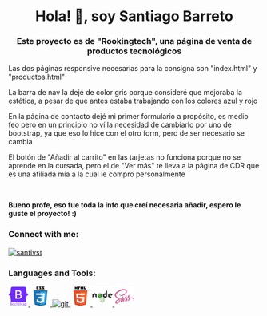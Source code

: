 <h1 align="center">Hola! 👋, soy Santiago Barreto</h1>
<h3 align="center">Este proyecto es de "Rookingtech", una página de venta de productos tecnológicos</h3>

<p align="left">Las dos páginas responsive necesarias para la consigna son "index.html" y "productos.html"</p>
<p align="left">La barra de nav la dejé de color gris porque consideré que mejoraba la estética, a pesar de que antes estaba trabajando con los colores azul y rojo</p>
<p align="left">En la página de contacto dejé mi primer formulario a propósito, es medio feo pero en un principio no ví la necesidad de cambiarlo por uno de bootstrap, ya que eso lo hice con el otro form, pero de ser necesario se cambia</p>
<p align="left">El botón de "Añadir al carrito" en las tarjetas no funciona porque no se aprende en la cursada, pero el de "Ver más" te lleva a la página de CDR que es una afiliada mía a la cual le compro personalmente</p>
<br>
<p align="left"><strong>Bueno profe, eso fue toda la info que creí necesaria añadir, espero le guste el proyecto! :)</strong></p>





<h3 align="left">Connect with me:</h3>
<p align="left">
<a href="https://instagram.com/santivst" target="blank"><img align="center" src="https://raw.githubusercontent.com/rahuldkjain/github-profile-readme-generator/master/src/images/icons/Social/instagram.svg" alt="santivst" height="30" width="40" /></a>
</p>

<h3 align="left">Languages and Tools:</h3>
<p align="left"> <a href="https://getbootstrap.com" target="_blank" rel="noreferrer"> <img src="https://raw.githubusercontent.com/devicons/devicon/master/icons/bootstrap/bootstrap-plain-wordmark.svg" alt="bootstrap" width="40" height="40"/> </a> <a href="https://www.w3schools.com/css/" target="_blank" rel="noreferrer"> <img src="https://raw.githubusercontent.com/devicons/devicon/master/icons/css3/css3-original-wordmark.svg" alt="css3" width="40" height="40"/> </a> <a href="https://git-scm.com/" target="_blank" rel="noreferrer"> <img src="https://www.vectorlogo.zone/logos/git-scm/git-scm-icon.svg" alt="git" width="40" height="40"/> </a> <a href="https://www.w3.org/html/" target="_blank" rel="noreferrer"> <img src="https://raw.githubusercontent.com/devicons/devicon/master/icons/html5/html5-original-wordmark.svg" alt="html5" width="40" height="40"/> </a> <a href="https://nodejs.org" target="_blank" rel="noreferrer"> <img src="https://raw.githubusercontent.com/devicons/devicon/master/icons/nodejs/nodejs-original-wordmark.svg" alt="nodejs" width="40" height="40"/> </a> <a href="https://sass-lang.com" target="_blank" rel="noreferrer"> <img src="https://raw.githubusercontent.com/devicons/devicon/master/icons/sass/sass-original.svg" alt="sass" width="40" height="40"/> </a> </p>
